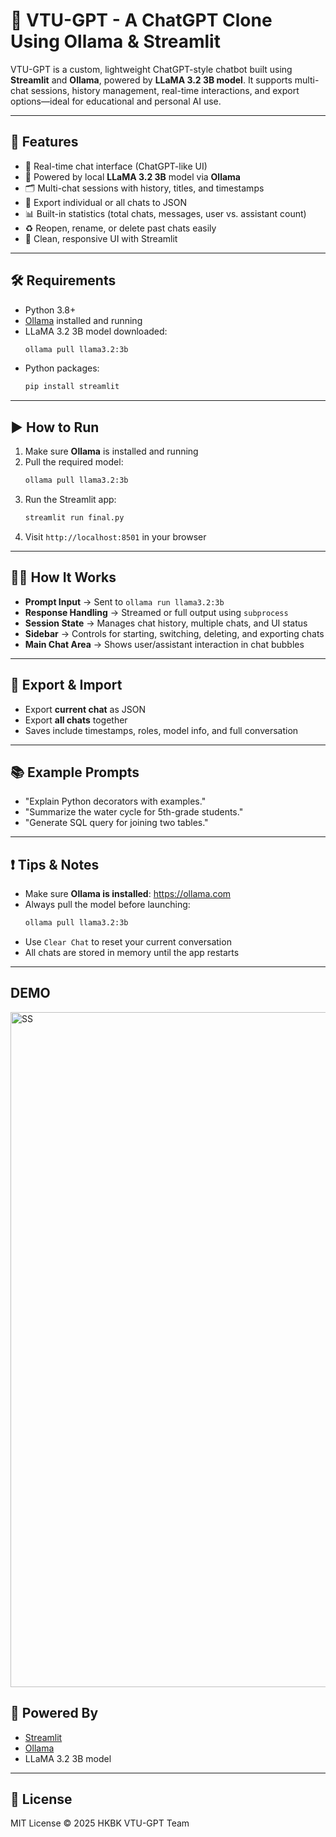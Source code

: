 # 🤖 VTU-GPT - A ChatGPT Clone Using Ollama & Streamlit

VTU-GPT is a custom, lightweight ChatGPT-style chatbot built using **Streamlit** and **Ollama**, powered by **LLaMA 3.2 3B model**. It supports multi-chat sessions, history management, real-time interactions, and export options—ideal for educational and personal AI use.

---

## 🚀 Features

- 💬 Real-time chat interface (ChatGPT-like UI)
- 🧠 Powered by local **LLaMA 3.2 3B** model via **Ollama**
- 🗂 Multi-chat sessions with history, titles, and timestamps
- 💾 Export individual or all chats to JSON
- 📊 Built-in statistics (total chats, messages, user vs. assistant count)
- ♻️ Reopen, rename, or delete past chats easily
- 🎨 Clean, responsive UI with Streamlit

---

## 🛠 Requirements

- Python 3.8+
- [Ollama](https://ollama.com) installed and running
- LLaMA 3.2 3B model downloaded:
  ```bash
  ollama pull llama3.2:3b
  ```
- Python packages:
  ```bash
  pip install streamlit
  ```

---

## ▶️ How to Run

1. Make sure **Ollama** is installed and running
2. Pull the required model:
   ```bash
   ollama pull llama3.2:3b
   ```
3. Run the Streamlit app:
   ```bash
   streamlit run final.py
   ```
4. Visit `http://localhost:8501` in your browser

---

## 🧑‍💻 How It Works

- **Prompt Input** → Sent to `ollama run llama3.2:3b`
- **Response Handling** → Streamed or full output using `subprocess`
- **Session State** → Manages chat history, multiple chats, and UI status
- **Sidebar** → Controls for starting, switching, deleting, and exporting chats
- **Main Chat Area** → Shows user/assistant interaction in chat bubbles

---

## 💾 Export & Import

- Export **current chat** as JSON
- Export **all chats** together
- Saves include timestamps, roles, model info, and full conversation

---

## 📚 Example Prompts

- "Explain Python decorators with examples."
- "Summarize the water cycle for 5th-grade students."
- "Generate SQL query for joining two tables."

---

## ❗ Tips & Notes

- Make sure **Ollama is installed**: https://ollama.com
- Always pull the model before launching:
  ```bash
  ollama pull llama3.2:3b
  ```
- Use `Clear Chat` to reset your current conversation
- All chats are stored in memory until the app restarts

---
## DEMO
<img width="1920" height="1080" alt="SS" src="https://github.com/user-attachments/assets/5efb8a9f-22af-4e50-85c3-978f385fc4e3" />

## 🧠 Powered By

- [Streamlit](https://streamlit.io)
- [Ollama](https://ollama.com)
- LLaMA 3.2 3B model

---

## 📜 License

MIT License © 2025 HKBK VTU-GPT Team
